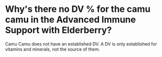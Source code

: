 # Why's there no DV % for the camu camu in the Advanced Immune Support with Elderberry?

Camu Camu does not have an established DV. A DV is only established for vitamins and minerals, not the source of them.